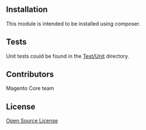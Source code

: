 ## Installation

This module is intended to be installed using composer.

## Tests

Unit tests could be found in the [Test/Unit](Test/Unit) directory.

## Contributors

Magento Core team

## License

[Open Source License](LICENSE.txt)
